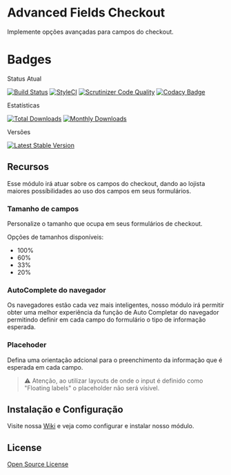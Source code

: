 # Advanced Fields Checkout

Implemente opções avançadas para campos do checkout.

# Badges

Status Atual

[![Build Status](https://app.travis-ci.com/elisei/advanced-street-address.svg?branch=Magento%402.3)](https://app.travis-ci.com/elisei/advanced-street-address)
[![StyleCI](https://github.styleci.io/repos/432317205/shield?branch=Magento@2.3)](https://github.styleci.io/repos/432317205?branch=Magento@2.3)
[![Scrutinizer Code Quality](https://scrutinizer-ci.com/g/elisei/advanced-street-address/badges/quality-score.png?b=Magento%402.4)](https://scrutinizer-ci.com/g/elisei/advanced-street-address/)
[![Codacy Badge](https://app.codacy.com/project/badge/Grade/939d6dc3ac134fb384b67075bda95022)](https://www.codacy.com/gh/elisei/advanced-street-address/dashboard?utm_source=github.com&amp;utm_medium=referral&amp;utm_content=elisei/advanced-street-address&amp;utm_campaign=Badge_Grade)



Estatísticas

[![Total Downloads](https://poser.pugx.org/o2ti/advanced-fields-checkout/downloads)](https://packagist.org/packages/o2ti/advanced-fields-checkout)
[![Monthly Downloads](https://poser.pugx.org/o2ti/advanced-fields-checkout/d/monthly)](https://packagist.org/packages/o2ti/advanced-fields-checkout)

Versões

[![Latest Stable Version](https://poser.pugx.org/o2ti/advanced-fields-checkout/v/stable)](https://packagist.org/packages/o2ti/advanced-fields-checkout)

## Recursos

Esse módulo irá atuar sobre os campos do checkout, dando ao lojista maiores possíbilidades ao uso dos campos em seus formulários.

### Tamanho de campos

Personalize o tamanho que ocupa em seus formulários de checkout.

Opções de tamanhos disponíveis:
- 100%
- 60%
- 33%
- 20%

### AutoComplete do navegador

Os navegadores estão cada vez mais inteligentes, nosso módulo irá permitir obter uma melhor experiência da função de Auto Completar do navegador permitindo definir em cada campo do formulário o tipo de informação esperada.

### Placehoder

Defina uma orientação adcional para o preenchimento da informação que é esperada em cada campo.

> :warning: Atenção, ao utilizar layouts de onde o input é definido como "Floating labels" o placeholder não será vísivel.

## Instalação e Configuração

Visite nossa [Wiki](wiki) e veja como configurar e instalar nosso módulo.

## License

[Open Source License](LICENSE.txt)
